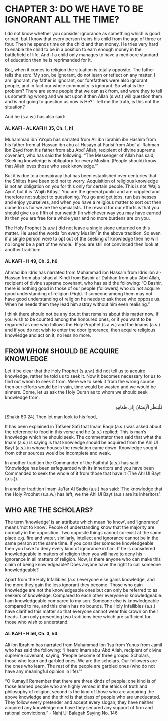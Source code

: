 CHAPTER 3: DO WE HAVE TO BE IGNORANT ALL THE TIME?
==================================================

I do not know whether you consider ignorance as something which is good
or bad, but I know that every person trains his child from the age of
three or four. Then he spends time on the child and then money. He tries
very hard to enable the child to be in a position to earn enough money
in the battlefield of life. And if a child only manages to have a
mediocre standard of education then he is reprimanded for it.

But, when it comes to religion the situation is totally opposite. The
father tells the son: ‘My son, be ignorant, do not learn or reflect on
any matter. I am ignorant, my father is ignorant, our forefathers were
also ignorant people, and in fact our whole community is ignorant. So
what is the problem? There are some people that we can ask from, and
were they to tell us something wrong and we act upon it then Allah
(s.w.t.) will question them and is not going to question us now is He?.’
Tell me the truth, is this not the situation?

And he (s.a.w.) has also said:

#### AL KAFI - AL KAFI H 35, Ch. 1, h1

####

Muhammad ibn Ya‘qub has narrated from Ali ibn Ibrahim ibn Hashim from
his father from al-Hassan ibn abu al-Husayn al-Farisi from Abd’
al-Rahman ibn Zayd from his father from abu Abd’ Allah, recipient of
divine supreme covenant, who has said the following: “The Messenger of
Allah has said, ‘Seeking knowledge is obligatory for every Muslim.
(People should) know that Allah loves those who seek knowledge.’”

But it is due to a conspiracy that has been established over centuries
that the Shiites have been told not to worry. Acquisition of religious
knowledge is not an obligation on you for this only for certain people.
This is not ‘Wajib Ayni’, but it is ‘Wajib Kifayi’. You are the general
public and are crippled and therefore not subject to questioning. You go
and get jobs, run businesses and enjoy yourselves, and when you have a
religious matter to sort out then come to us for we are the specialists.
The reward for our efforts is that you should give us a fifth of our
wealth (In whichever way you may have earned it) then you are free for a
whole year and no more burdens are on you.

The Holy Prophet (s.a.w.) did not leave a single stone unturned on this
matter. He used the words ‘on every Muslim’ in the above tradition. So
even if a single person were to opt out of the seeking of knowledge then
he will no longer be a part of the whole.  If you are still not
convinced then look at another tradition:

#### AL KAFI - H 49, Ch. 2, h6

####

Ahmad ibn Idris has narrated from Muhammad ibn Hassa’n from Idris ibn
al- Hassan from abu Ishaq al-Kindi from Bashir al-Dahhan from abu ‘Abd
Allah, recipient of divine supreme covenant, who has said the following:
“O Bashir, there is nothing good in those of our people (followers) who
do not acquire good understanding of religion (Fiqh). If someone among
them may not have good understanding of religion he needs to ask those
who oppose us. When he needs them they lead him astray without him even
realising.”

I think there should not be any doubt that remains about this matter
now. If you wish to be counted among the honoured ones, or if you want
to be regarded as one who follows the Holy Prophet (s.a.w.) and the
Imams (a.s.) and if you do not wish to enter the door ignorance, then
acquire religious knowledge and act on it, no less no more.

FROM WHOM SHOULD BE ACQUIRE KNOWLEDGE
-------------------------------------

Let it be clear that the Holy Prophet (s.a.w.) did not tell us to
acquire knowledge, rather he told us to seek it. Now it becomes
necessary for us to find out whom to seek it from. Were we to seek it
from the wrong source then our efforts would be in vain, time would be
wasted and we would be sinners. Come, let us ask the Holy Quran as to
whom we should seek knowledge from.

<p dir="rtl">
فَلْيَنظُرِ الْإِنسَانُ إِلَى طَعَامِهِ
</p>

[Shakir 80:24] Then let man look to his food,

It has been explained in Tafseer Safi that Imam Baqir (a.s.) was asked
about the reference to food in this verse and he (a.s.) replied: This is
man’s knowledge which he should seek. The commentator then said that
what the Imam (a.s.) is saying is that knowledge should be acquired from
the Ahl Ul Bayt (a.s.) in whose houses the revelation came down.
Knowledge sought from other sources would be incomplete and weak.

In another tradition the Commander of the Faithful (a.s.) has said:
‘Knowledge has been safeguarded with its inheritors and you have been
Commanded to seek the whole of it from those that have it (The Ahl Ul
Bayt (a.s.)).

In another tradition Imam Ja’far Al Sadiq (a.s.) has said: ‘The
knowledge that the Holy Prophet (s.a.w.) has left, we the Ahl Ul Bayt
(a.s.) are its inheritors’.

WHO ARE THE SCHOLARS?
---------------------

The term ‘knowledge’ is an attribute which mean ‘to know’, and
‘ignorance’ means ‘not to know’. People of understanding know that the
majority are normally in the opposition. Two opposite things cannot
co-exist at the same place e.g. fire and water, similarly, intellect and
ignorance cannot be in the same person at the same time. If you consider
someone knowledgeable then you have to deny every kind of ignorance in
him. If he is considered knowledgeable in matters of religion then you
will have to deny his ignorance in all matters of religion. Now, is
there anyone who can make this claim of being knowledgeable? Does anyone
have the right to call someone knowledgeable?

Apart from the Holy Infallibles (a.s.) everyone else gains knowledge,
and the more they gain the less ignorant they become. Those who gain
knowledge are not the knowledgeable ones but can only be referred to as
seekers of knowledge. Compared to each other everyone is knowledgeable.
I am knowledgeable compared to my son. Someone else is knowledgeable
compared to me, and this chain has no bounds. The Holy Infallibles
(a.s.) have clarified this matter so that everyone cannot wear this
crown on their heads. I am only presenting two traditions here which are
sufficient for those who wish to understand.

#### AL KAFI - H 56, Ch. 3, h4

####

Ali ibn Ibrahim has narrated from Muhammad ibn ‘Isa from Yunus from
Jamil who has said the following: “I heard Imam abu ‘Abd Allah,
recipient of divine supreme covenant, saying, ‘People become of three
groups: Scholars, those who learn and garbled ones. We are the scholars.
Our followers are the ones who learn. The rest of the people are garbled
ones (who do not have any meaningful opinion in life).’”

“O Kumayl! Remember that there are three kinds of people: one kind is of
those learned people who are highly versed in the ethics of truth and
philosophy of religion, second is the kind of those who are acquiring
the above knowledge and the third is that class of people who are
uneducated. They follow every pretender and accept every slogan, they
have neither acquired any knowledge nor have they secured any support of
firm and rational convictions.” - Nahj Ul Balagah Saying No. 146


